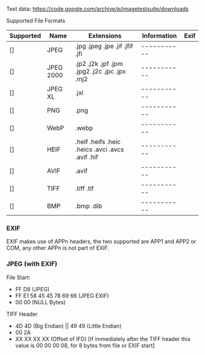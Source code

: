 Test data: https://code.google.com/archive/p/imagetestsuite/downloads

Supported File Formats

| Supported | Name      | Extensions                                       | Information | Exif |
| --------- | --------- | ------------------------------------------------ | ----------- | ---- |
| []        | JPEG      | .jpg .jpeg .jpe .jif .jfif .jfi                  | ----------- |      |
| []        | JPEG 2000 | .jp2 .j2k .jpf .jpm .jpg2 .j2c .jpc .jpx .mj2    | ----------- |      |
| []        | JPEG XL   | .jxl                                             | ----------- |      |
| []        | PNG       | .png                                             | ----------- |      |
| []        | WebP      | .webp                                            | ----------- |      |
| []        | HEIF      | .heif .heifs .heic .heics .avci .avcs .avif .hif | ----------- |      |
| []        | AVIF      | .avif                                            | ----------- |      |
| []        | TIFF      | .tiff .tif                                       | ----------- |      |
| []        | BMP       | .bmp .dib                                        | ----------- |      |

### EXIF

EXIF makes use of APPn headers, the two supported are APP1 and APP2 or COM, any other APPn is not part of EXIF.

### JPEG (with EXIF)

File Start:

- FF D8 (JPEG)
- FF E1 58 45 45 78 69 66 (JPEG EXIF)
- 00 00 (NULL Bytes)

TIFF Header

- 4D 4D (Big Endian) || 49 49 (Little Endian)
- 00 2A
- XX XX XX XX (Offset of IFD) [If immediately after the TIFF header this value is 00 00 00 08, for 8 bytes from file or EXIF start]

